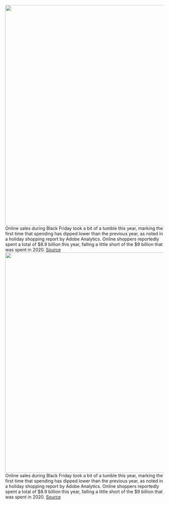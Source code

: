 <img src='https://cdn.vox-cdn.com/thumbor/nhuOBGpI-XMwKLKnZPeH2fV1kUs=/0x0:6179x4119/1200x800/filters:focal(2596x1566:3584x2554)/cdn.vox-cdn.com/uploads/chorus_image/image/70201500/1229805837.0.jpg' width='700px' /><br/>
Online sales during Black Friday took a bit of a tumble this year, marking the first time that spending has dipped lower than the previous year, as noted in a holiday shopping report by Adobe Analytics. Online shoppers reportedly spent a total of $8.9 billion this year, falling a little short of the $9 billion that was spent in 2020.
<a href='https://www.theverge.com/2021/11/28/22806233/black-friday-online-spending-decreased-first-time'> Source <a/><img src='https://cdn.vox-cdn.com/thumbor/nhuOBGpI-XMwKLKnZPeH2fV1kUs=/0x0:6179x4119/1200x800/filters:focal(2596x1566:3584x2554)/cdn.vox-cdn.com/uploads/chorus_image/image/70201500/1229805837.0.jpg' width='700px' /><br/>
Online sales during Black Friday took a bit of a tumble this year, marking the first time that spending has dipped lower than the previous year, as noted in a holiday shopping report by Adobe Analytics. Online shoppers reportedly spent a total of $8.9 billion this year, falling a little short of the $9 billion that was spent in 2020.
<a href='https://www.theverge.com/2021/11/28/22806233/black-friday-online-spending-decreased-first-time'> Source <a/>